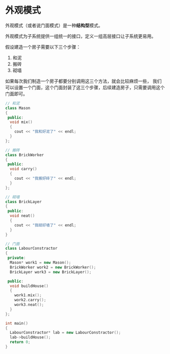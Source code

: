 # 外观模式

外观模式（或者说门面模式）是一种**结构型**模式。

外观模式为子系统提供一组统一的接口，定义一组高层接口让子系统更易用。

假设建造一个房子需要以下三个步骤：

1. 和泥
2. 搬砖
3. 砌墙

如果每次我们制造一个房子都要分别调用这三个方法，就会比较麻烦一些，
我们可以设置一个门面，这个门面封装了这三个步骤，后续建造房子，只需要调用这个门面即可。

```cpp
// 和泥
class Mason
{
 public:
  void mix()
  {
    cout << "我和好泥了" << endl;
  }
};

// 搬砖
class BrickWorker
{
 public:
  void carry()
  {
    cout << "我搬好砖了" << endl;
  }
};

// 砌墙
class BrickLayer
{
 public:
  void neat()
  {
    cout << "我砌好墙了" << endl;
  }
}

// 门面
class LabourConstractor
{
 private:
  Mason* work1 = new Mason();
  BrickWorker work2 = new BrickWorker();
  BrickLayer work3 = new BrickLayer();

 public:
  void buildHouse()
  {
    work1.mix();
    work2.carry();
    work3.neat();
  }
};

int main()
{
  LabourConstractor* lab = new LabourConstractor();
  lab->buildHouse();
  return 0;
}
```
